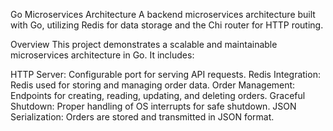 Go Microservices Architecture
A backend microservices architecture built with Go, utilizing Redis for data storage and the Chi router for HTTP routing.

Overview
This project demonstrates a scalable and maintainable microservices architecture in Go. It includes:

HTTP Server: Configurable port for serving API requests.
Redis Integration: Redis used for storing and managing order data.
Order Management: Endpoints for creating, reading, updating, and deleting orders.
Graceful Shutdown: Proper handling of OS interrupts for safe shutdown.
JSON Serialization: Orders are stored and transmitted in JSON format.

